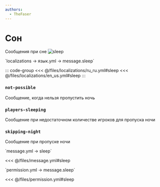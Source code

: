 ```yaml
---
authors:
  - TheFaser
---
```


# Сон

Сообщения при сне
![sleep](/sleep.png)

[//]: # (localization)
<!--@include: @/parts/words.md#localization--> 
<!--@include: @/parts/words.md#path--> `localizations → язык.yml → message.sleep`

<!--@include: @/parts/words.md#default--> 

::: code-group
<<< @/files/localizations/ru_ru.yml#sleep
<<< @/files/localizations/en_us.yml#sleep
:::

### `not-possible`

Сообщение, когда нельзя пропустить ночь

### `players-sleeping`

Сообщение при недостаточном количестве игроков для пропуска ночи

### `skipping-night`

Сообщение при пропуске ночи

[//]: # (message.yml)
<!--@include: @/parts/words.md#setting-->
<!--@include: @/parts/words.md#path--> `message.yml → sleep`

<!--@include: @/parts/words.md#default-->
<<< @/files/message.yml#sleep

<!--@include: @/parts/enable.md-->
<!--@include: @/parts/destination.md-->
<!--@include: @/parts/sound.md-->

[//]: # (permission.yml)
<!--@include: @/parts/words.md#permission-->
<!--@include: @/parts/words.md#path--> `permission.yml → message.sleep`

<!--@include: @/parts/words.md#default-->
<<< @/files/permission.yml#sleep

<!--@include: @/parts/permission/permissionTier3.md-->
<!--@include: @/parts/permission/sound.md-->